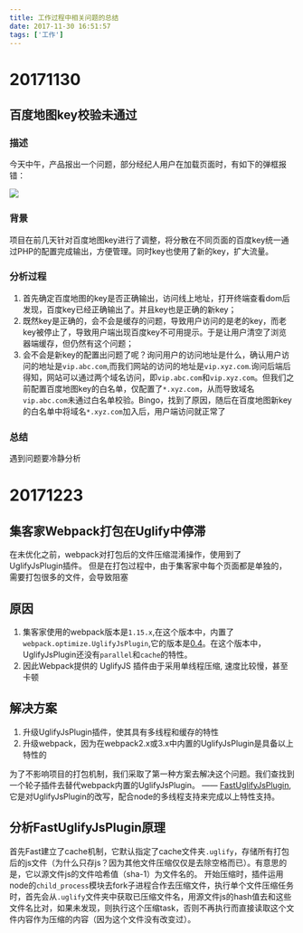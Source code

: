 ```yaml
---
title: 工作过程中相关问题的总结
date: 2017-11-30 16:51:57
tags: ['工作']
---
```


# 20171130
## 百度地图key校验未通过
### 描述
今天中午，产品报出一个问题，部分经纪人用户在加载页面时，有如下的弹框报错：

![](/img/百度地图key校验报错.jpeg)


### 背景
项目在前几天针对百度地图key进行了调整，将分散在不同页面的百度key统一通过PHP的配置完成输出，方便管理。同时key也使用了新的key，扩大流量。


### 分析过程
1. 首先确定百度地图的key是否正确输出，访问线上地址，打开终端查看dom后发现，百度key已经正确输出了。并且key也是正确的新key；
2. 既然key是正确的，会不会是缓存的问题，导致用户访问的是老的key，而老key被停止了，导致用户端出现百度key不可用提示。于是让用户清空了浏览器端缓存，但仍然有这个问题；
3. 会不会是新key的配置出问题了呢？询问用户的访问地址是什么，确认用户访问的地址是`vip.abc.com`,而我们网站的访问的地址是`vip.xyz.com`.询问后端后得知，网站可以通过两个域名访问，即`vip.abc.com`和`vip.xyz.com`。但我们之前配置百度地图key的白名单，仅配置了`*.xyz.com`，从而导致域名`vip.abc.com`未通过白名单校验。Bingo，找到了原因，随后在百度地图新key的白名单中将域名`*.xyz.com`加入后，用户端访问就正常了

### 总结
遇到问题要冷静分析

# 20171223
## 集客家Webpack打包在Uglify中停滞
在未优化之前，webpack对打包后的文件压缩混淆操作，使用到了UglifyJsPlugin插件。
但是在打包过程中，由于集客家中每个页面都是单独的，需要打包很多的文件，会导致阻塞

## 原因
1. 集客家使用的webpack版本是`1.15.x`,在这个版本中，内置了`webpack.optimize.UglifyJsPlugin`,它的版本是[0.4](https://github.com/webpack-contrib/uglifyjs-webpack-plugin/tree/version-0.4)。在这个版本中，UglifyJsPlugin还没有`parallel`和`cache`的特性。
2. 因此Webpack提供的 UglifyJS 插件由于采用单线程压缩, 速度比较慢，甚至卡顿

## 解决方案
1. 升级UglifyJsPlugin插件，使其具有多线程和缓存的特性
2. 升级webpack，因为在webpack2.x或3.x中内置的UglifyJsPlugin是具备以上特性的

为了不影响项目的打包机制，我们采取了第一种方案去解决这个问题。我们查找到一个轮子插件去替代webpack内置的UglifyJsPlugin。 —— [FastUglifyJsPlugin](https://github.com/youzan/fast-uglifyjs-plugin),它是对UglifyJsPlugin的改写，配合node的多线程支持来完成以上特性支持。

## 分析FastUglifyJsPlugin原理
首先Fast建立了cache机制，它默认指定了cache文件夹`.uglify`，存储所有打包后的js文件（为什么只存js？因为其他文件压缩仅仅是去除空格而已）。有意思的是，它以源文件js的文件哈希值（sha-1）为文件名的。
开始压缩时，插件运用node的`child_process`模块去fork子进程合作去压缩文件，执行单个文件压缩任务时，首先会从`.uglify`文件夹中获取已压缩文件名，用源文件js的hash值去和这些文件名比对，如果未发现，则执行这个压缩task，否则不再执行而直接读取这个文件内容作为压缩的内容（因为这个文件没有改变过）。
